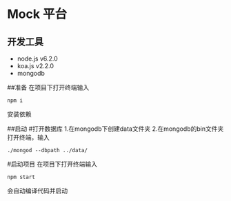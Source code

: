 # Mock 平台

## 开发工具
* node.js v6.2.0
* koa.js v2.2.0
* mongodb 

##准备
在项目下打开终端输入
```
npm i
```
安装依赖

##启动
#打开数据库
1.在mongodb下创建data文件夹
2.在mongodb的bin文件夹打开终端，输入
```
./mongod --dbpath ../data/
```
#启动项目
在项目下打开终端输入
```
npm start
```
会自动编译代码并启动
